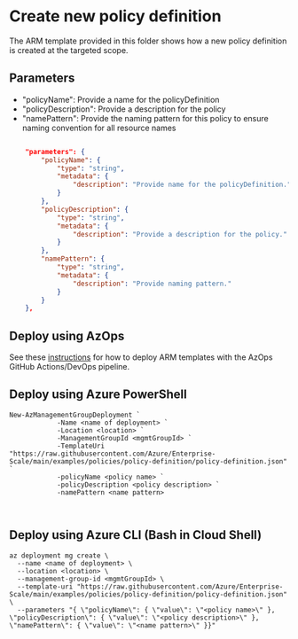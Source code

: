 # Create new policy definition

The ARM template provided in this folder shows how a new policy definition is created at the targeted scope.

## Parameters

- "policyName": Provide a name for the policyDefinition
- "policyDescription": Provide a description for the policy
- "namePattern": Provide the naming pattern for this policy to ensure naming convention for all resource names

````json

    "parameters": {
        "policyName": {
            "type": "string",
            "metadata": {
                "description": "Provide name for the policyDefinition."
            }
        },
        "policyDescription": {
            "type": "string",
            "metadata": {
                "description": "Provide a description for the policy."
            }
        },
        "namePattern": {
            "type": "string",
            "metadata": {
                "description": "Provide naming pattern."
            }
        }
    },
````

## Deploy using AzOps

See these [instructions](https://github.com/azure/azops/wiki/deployments) for how to deploy ARM templates with the AzOps GitHub Actions/DevOps pipeline.

## Deploy using Azure PowerShell

````pwsh
New-AzManagementGroupDeployment `
            -Name <name of deployment> `
            -Location <location> `
            -ManagementGroupId <mgmtGroupId> `
            -TemplateUri "https://raw.githubusercontent.com/Azure/Enterprise-Scale/main/examples/policies/policy-definition/policy-definition.json" `
            -policyName <policy name> `
            -policyDescription <policy description> `
            -namePattern <name pattern>

            
````

## Deploy using Azure CLI (Bash in Cloud Shell)

````cli
az deployment mg create \
  --name <name of deployment> \
  --location <location> \
  --management-group-id <mgmtGroupId> \
  --template-uri "https://raw.githubusercontent.com/Azure/Enterprise-Scale/main/examples/policies/policy-definition/policy-definition.json" \
  --parameters "{ \"policyName\": { \"value\": \"<policy name>\" }, \"policyDescription\": { \"value\": \"<policy description>\" }, \"namePattern\": { \"value\": \"<name pattern>\" }}"
